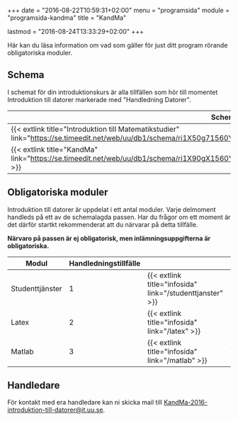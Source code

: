 +++
date = "2016-08-22T10:59:31+02:00"
menu = "programsida"
module = "programsida-kandma"
title = "KandMa"

lastmod = "2016-08-24T13:33:29+02:00"
+++

Här kan du läsa information om vad som gäller för just ditt program rörande
obligatoriska moduler.

## Schema
I schemat för din introduktionskurs är alla tillfällen som hör till momentet
Introduktion till datorer markerade med "Handledning Datorer".

| Schema                                                              | Förklaring                          |
| ------------------------------------------------------------------- | ----------------------------------- |
| {{< extlink title="Introduktion till Matematikstudier" link="https://se.timeedit.net/web/uu/db1/schema/ri1X50g71560Y7QQ0YZ5907Y0Zy050Q690558Q662v.html" >}} | Hela schemat för introkursen |
| {{< extlink title="KandMa" link="https://se.timeedit.net/web/uu/db1/schema/ri1X90gX1560Y1QQ0YZ5905Y03y0506640Q58Q662v59YZ9733757.html" >}} | Endast handledningstillfällen |

<!-- | {{< extlink title="" link="" >}} | | -->


## Obligatoriska moduler
Introduktion till datorer är uppdelat i ett antal moduler. Varje delmoment
handleds på ett av de schemalagda passen. Har du frågor om ett moment är det
därför startkt rekommenderat att du närvarar på detta tillfälle.

**Närvaro på passen är ej obligatorisk, men inlämningsuppgifterna är
obligatoriska.**

| Modul           | Handledningstillfälle |                              |                                         |
| --------------- | --------------------- | ---------------------------- | --------------------------------------- |
| Studenttjänster | 1                     | {{< extlink title="infosida" link="/studenttjanster" >}} | {{< extlink title="uppgifter" link="/studenttjanster/uppgifter" >}} |
| Latex           | 2                     | {{< extlink title="infosida" link="/latex" >}}           | {{< extlink title="uppgifter" link="/latex/uppgifter" >}}           |
| Matlab          | 3                     | {{< extlink title="infosida" link="/matlab" >}}          | {{< extlink title="uppgifter" link="/matlab/uppgifter" >}}          |

## Handledare
För kontakt med era handledare kan ni skicka mail till [KandMa-2016-introduktion-till-datorer@it.uu.se](mailto:KandMa-2016-introduktion-till-datorer@it.uu.se).
